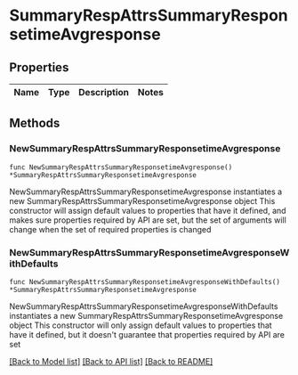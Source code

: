# SummaryRespAttrsSummaryResponsetimeAvgresponse

## Properties

Name | Type | Description | Notes
------------ | ------------- | ------------- | -------------

## Methods

### NewSummaryRespAttrsSummaryResponsetimeAvgresponse

`func NewSummaryRespAttrsSummaryResponsetimeAvgresponse() *SummaryRespAttrsSummaryResponsetimeAvgresponse`

NewSummaryRespAttrsSummaryResponsetimeAvgresponse instantiates a new SummaryRespAttrsSummaryResponsetimeAvgresponse object
This constructor will assign default values to properties that have it defined,
and makes sure properties required by API are set, but the set of arguments
will change when the set of required properties is changed

### NewSummaryRespAttrsSummaryResponsetimeAvgresponseWithDefaults

`func NewSummaryRespAttrsSummaryResponsetimeAvgresponseWithDefaults() *SummaryRespAttrsSummaryResponsetimeAvgresponse`

NewSummaryRespAttrsSummaryResponsetimeAvgresponseWithDefaults instantiates a new SummaryRespAttrsSummaryResponsetimeAvgresponse object
This constructor will only assign default values to properties that have it defined,
but it doesn't guarantee that properties required by API are set


[[Back to Model list]](../README.md#documentation-for-models) [[Back to API list]](../README.md#documentation-for-api-endpoints) [[Back to README]](../README.md)


